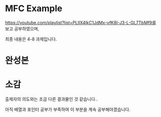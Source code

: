 # MFC Example
https://youtube.com/playlist?list=PLlIX4lkC1JdMx-vfK8I-J3-L-GL7TbMf9를 보고 공부하였으며,

최종 내용은 4-8 과제입니다.

# 완성본

# 소감
출제자의 의도와는 조금 다른 결과물인 것 같습니다..

아직 배열과 포인터 공부가 부족하여 이 부분을 계속 공부해야겠습니다.
